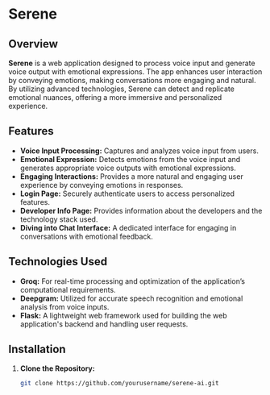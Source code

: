 # Serene

## Overview
**Serene** is a web application designed to process voice input and generate voice output with emotional expressions. The app enhances user interaction by conveying emotions, making conversations more engaging and natural. By utilizing advanced technologies, Serene can detect and replicate emotional nuances, offering a more immersive and personalized experience.

## Features
- **Voice Input Processing:** Captures and analyzes voice input from users.
- **Emotional Expression:** Detects emotions from the voice input and generates appropriate voice outputs with emotional expressions.
- **Engaging Interactions:** Provides a more natural and engaging user experience by conveying emotions in responses.
- **Login Page:** Securely authenticate users to access personalized features.
- **Developer Info Page:** Provides information about the developers and the technology stack used.
- **Diving into Chat Interface:** A dedicated interface for engaging in conversations with emotional feedback.

## Technologies Used
- **Groq:** For real-time processing and optimization of the application’s computational requirements.
- **Deepgram:** Utilized for accurate speech recognition and emotional analysis from voice inputs.
- **Flask:** A lightweight web framework used for building the web application's backend and handling user requests.

## Installation

1. **Clone the Repository:**
   ```bash
   git clone https://github.com/yourusername/serene-ai.git
